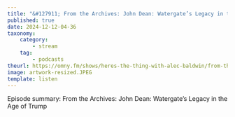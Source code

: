 ```yaml
---
title: "&#127911; From the Archives: John Dean: Watergate’s Legacy in the Age of Trump"
published: true
date: 2024-12-12-04-36
taxonomy:
    category:
        - stream
    tag:
        - podcasts
theurl: https://omny.fm/shows/heres-the-thing-with-alec-baldwin/from-the-archives-john-dean-watergates-legacy-in-t
image: artwork-resized.JPEG
template: listen
---
```


Episode summary: From the Archives: John Dean: Watergate’s Legacy in the Age of Trump
